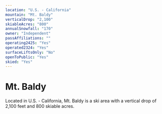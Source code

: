```yaml
---
location: "U.S. - California"
mountain: "Mt. Baldy"
verticalDrop: "2,100"
skiableAcres: "800"
annualSnowfall: "170"
owner: "Independent"
passAffiliations: ""
operating2425: "Yes"
operated2324: "Yes"
surfaceLiftsOnly: "No"
openToPublic: "Yes"
skied: "Yes"
---
```


# Mt. Baldy

Located in U.S. - California, Mt. Baldy is a ski area with a vertical drop of 2,100 feet and 800 skiable acres.